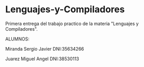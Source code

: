 # Lenguajes-y-Compiladores

Primera entrega del trabajo practico de la materia "Lenguajes y Compiladores".

ALUMNOS:

Miranda Sergio Javier    DNI:35634266

Juarez Miguel Angel      DNI:38530113
